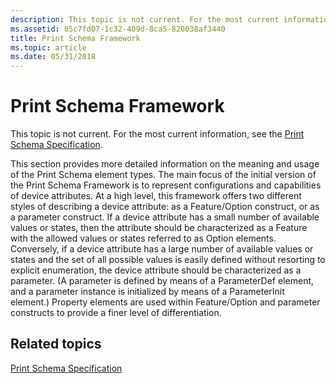 ```yaml
---
description: This topic is not current. For the most current information, see the Print Schema Specification.
ms.assetid: 05c7fd07-1c32-409d-8ca5-820038af3440
title: Print Schema Framework
ms.topic: article
ms.date: 05/31/2018
---
```


# Print Schema Framework

This topic is not current. For the most current information, see the [Print Schema Specification](https://www.microsoft.com/whdc/xps/printschema.mspx).

This section provides more detailed information on the meaning and usage of the Print Schema element types. The main focus of the initial version of the Print Schema Framework is to represent configurations and capabilities of device attributes. At a high level, this framework offers two different styles of describing a device attribute: as a Feature/Option construct, or as a parameter construct. If a device attribute has a small number of available values or states, then the attribute should be characterized as a Feature with the allowed values or states referred to as Option elements. Conversely, if a device attribute has a large number of available values or states and the set of all possible values is easily defined without resorting to explicit enumeration, the device attribute should be characterized as a parameter. (A parameter is defined by means of a ParameterDef element, and a parameter instance is initialized by means of a ParameterInit element.) Property elements are used within Feature/Option and parameter constructs to provide a finer level of differentiation.

## Related topics

<dl> <dt>

[Print Schema Specification](https://www.microsoft.com/whdc/xps/printschema.mspx)
</dt> </dl>

 

 



